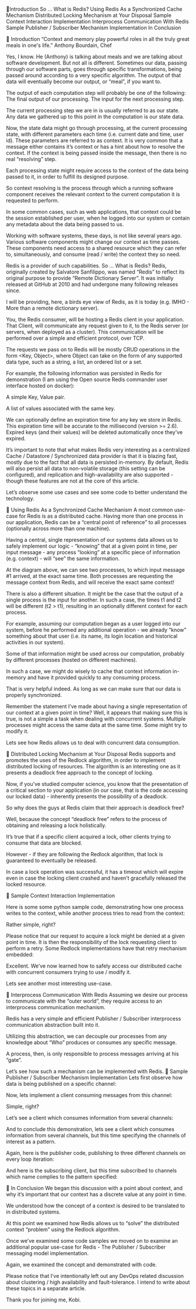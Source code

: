 
Introduction
So … What is Redis?
Using Redis As a Synchronized Cache Mechanism
Distributed Locking Mechanism at Your Disposal
Sample Context Interaction Implementation
Interprocess Communication With Redis
Sample Publisher / Subscriber Mechanism Implementation
In Conclusion




Introduction
	“Context and memory play powerful roles in all the truly great meals in one's life.”
	Anthony Bourdain, Chef

Yes, I know. He (Anthony) is talking about meals and we are talking about software development. But not all is different. Sometimes our data, passing through our software parts, goes through specific transformations, being passed around according to a very specific algorithm. The output of that data will eventually become our output, or “meal”, if you want to.




The output of each computation step will probably be one of the following:
The final output of our processing.
The input for the next processing step.

The current processing step we are in is usually referred to as our state. Any data we gathered up to this point in the computation is our state data.



Now, the state data might go through processing, at the current processing state, with different parameters each time (i.e. current date and time, user id). These parameters are referred to as context. It is very common that a message either contains it’s context or has a hint about how to resolve the context. If the context is being passed inside the message, then there is no real “resolving” step.


Each processing state might require access to the context of the data being passed to it, in order to fulfill its designed purpose.



So context resolving is the process through which a running software component receives the relevant context to the current computation it is requested to perform.

In some common cases, such as web applications, that context could be the session established per user, when he logged into our system or contain any metadata about the data being passed to us.

Working with software systems, these days, is not like several years ago. Various software components might change our context as time passes. These components need access to a shared resource which they can refer to, simultaneously, and consume (read / write) the context they so need.

Redis is a provider of such capabilities.
So … What is Redis?
	Redis, originally created by Salvatore Sanfilippo, was named “Redis” to reflect its original purpose to provide “Remote Dictionary Server”. It was initially released at GitHub at 2010 and had undergone many following releases since.


I will be providing, here, a birds eye view of Redis, as it is today (e.g. IMHO - More than a remote dictionary server).




You, the Redis consumer, will be hosting a Redis client in your application.
That Client, will communicate any request given to it, to the Redis server (or servers, when deployed as a cluster). This communication will be performed over a simple and efficient protocol, over TCP.

The requests we pass on to Redis will be mostly CRUD operations in the form <Key, Object>, where Object can take on the form of any supported data type, such as a string, a list, an ordered list or a set.

For example, the following information was persisted in Redis for demonstration (I am using the Open source Redis commander user interface hosted on docker):


A simple Key, Value pair.

A list of values associated with the same key. 

We can optionally define an expiration time for any key we store in Redis. This expiration time will be accurate to the millisecond (version >= 2.6).
Expired keys (and their values) will be deleted automatically once they’ve expired.

It’s important to note that what makes Redis very interesting as a centralized Cache / Datastore / Synchronized data provider is that it is blazing fast, mostly due to the fact that all data is persisted in-memory. By default, Redis will also persist all data to non-volatile storage (this setting can be configured), and replication and high-availability are also supported - though these features are not at the core of this article.

Let’s observe some use cases and see some code to better understand the technology.



Using Redis As a Synchronized Cache Mechanism
	A most common use-case for Redis is as a distributed cache.
Having more than one process in our application, Redis can be a “central point of reference” to all processes (optionally across more than one machine).

Having a central, single representation of our systems data allows us to safely implement our logic - “knowing” that at a given point in time, per input message - any process “looking” at a specific piece of information (e.g. context) - will “see” the same information.



At the diagram above, we can see two processes, to which input message #1 arrived, at the exact same time. Both processes are requesting the message context from Redis, and will receive the exact same context!

There is also a different situation. It might be the case that the output of a single process is the input for another. In such a case, the times t1 and t2 will be different (t2 > t1), resulting in an optionally different context for each process.




For example, assuming our computation began as a user logged into our system, before he performed any additional operation - we already “know” something about that user (i.e. its name, its login location and historical activities in our system).

Some of that information might be used across our computation, probably by different processes (hosted on different machines).

In such a case, we might do wisely to cache that context information in-memory and have it provided quickly to any consuming process.



That is very helpful indeed. As long as we can make sure that our data is properly synchronized.

Remember the statement I’ve made about having a single representation of our context at a given point in time? Well, it appears that making sure this is true, is not a simple a task when dealing with concurrent systems. Multiple processes might access the same data at the same time. Some might try to modify it.



Lets see how Redis allows us to deal with concurrent data consumption.
 


Distributed Locking Mechanism at Your Disposal
Redis supports and promotes the uses of the Redlock algorithm, in order to implement distributed locking of resources. The algorithm is an interesting one as it presents a deadlock free approach to the concept of locking.

Now, if you’ve studied computer science, you know that the presentation of a critical section to your application (in our case, that is the code accessing our locked data) - inherently presents the possibility of a deadlock.

So why does the guys at Redis claim that their approach is deadlock free?

Well, because the concept “deadlock free” refers to the process of obtaining and releasing a lock holistically.

It’s true that if a specific client acquired a lock, other clients trying to consume that data are blocked.

However - if they are following the Redlock algorithm, that lock is guaranteed to eventually be released.



In case a lock operation was successful, it has a timeout which will expire even in case the locking client crashed and haven’t gracefully released the locked resource.





Sample Context Interaction Implementation 

Here is some some python sample code, demonstrating how one process writes to the context, while another process tries to read from the context:





Rather simple, right? 

Please notice that our request to acquire a lock might be denied at a given point in time. It is then the responsibility of the lock requesting client to perform a retry.
Some Redlock implementations have that retry mechanism embedded:



Excellent. We’ve now learned how to safely access our distributed cache with concurrent consumers trying to use / modify it.

Lets see another most interesting use-case.


Interprocess Communication With Redis
	Assuming we desire our process to communicate with the “outer world”, they require access to an interprocess communication mechanism.

Redis has a very simple and efficient Publisher / Subscriber interprocess communication abstraction built into it.

Utilizing this abstraction, we can decouple our processes from any knowledge about “Who” produces or consumes any specific message.

A process, then, is only responsible to process messages arriving at his “gate”.



Let’s see how such a mechanism can be implemented with Redis.

Sample Publisher / Subscriber Mechanism Implementation
	Lets first observe how data is being published on a specific channel:



Now, lets implement a client consuming messages from this channel:



Simple, right?

Let’s see a client which consumes information from several channels:



And to conclude this demonstration, lets see a client which consumes information from several channels, but this time specifying the channels of interest as a pattern.

Again, here is the publisher code, publishing to three different channels on every loop iteration:



And here is the subscribing client, but this time subscribed to channels which name complies to the pattern specified:






In Conclusion
	We began this discussion with a point about context, and why it’s important that our context has a discrete value at any point in time.

We understood how the concept of a context is desired to be translated to in distributed systems.

At this point we examined how Redis allows us to “solve” the distributed context “problem” using the Redlock algorithm.

Once we’ve examined some code samples we moved on to examine an additional popular use-case for Redis - The Publisher / Subscriber messaging model implementation.

Again, we examined the concept and demonstrated with code. 

Please notice that I’ve intentionally left out any DevOps related discussion about clustering / high availability and fault-tolerance. I intend to write about these topics in a separate article.

Thank you for joining me,
Kobi.
